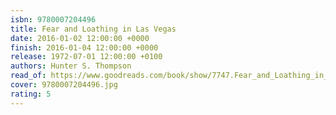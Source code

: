 ```yaml
---
isbn: 9780007204496
title: Fear and Loathing in Las Vegas
date: 2016-01-02 12:00:00 +0000
finish: 2016-01-04 12:00:00 +0000
release: 1972-07-01 12:00:00 +0100
authors: Hunter S. Thompson
read_of: https://www.goodreads.com/book/show/7747.Fear_and_Loathing_in_Las_Vegas
cover: 9780007204496.jpg
rating: 5
---
```

